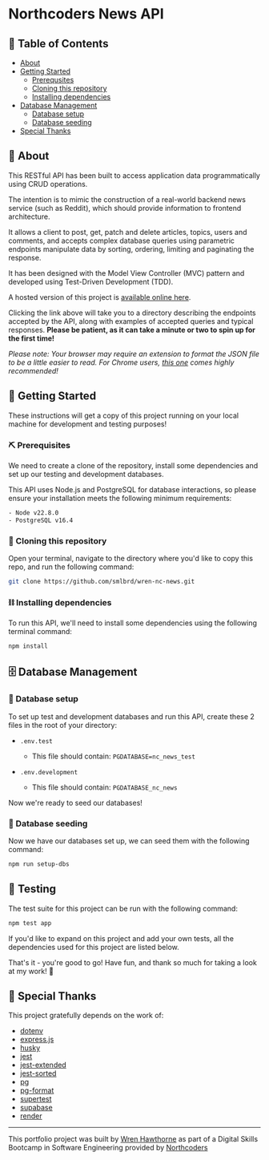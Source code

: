 # Northcoders News API

## 📖 Table of Contents

- [About](#about)
- [Getting Started](#getting-started)
  - [Prerequsites](#prerequisites)
  - [Cloning this repository](#cloning)
  - [Installing dependencies](#dependencies)
- [Database Management](#database-management)
  - [Database setup](#database-setup)
  - [Database seeding](#database-seeding)
- [Special Thanks](#special-thanks)

## 🦇 About <a name = "about"></a>

This RESTful API has been built to access application data programmatically using CRUD operations.

The intention is to mimic the construction of a real-world backend news service (such as Reddit), which should provide information to frontend architecture. 

It allows a client to post, get, patch and delete articles, topics, users and comments, and accepts complex database queries using parametric endpoints manipulate data by sorting, ordering, limiting and paginating the response.

It has been designed with the Model View Controller (MVC) pattern and developed using Test-Driven Development (TDD).

A hosted version of this project is [available online here](https://wren-nc-news.onrender.com/api).

Clicking the link above will take you to a directory describing the endpoints accepted by the API, along with examples of accepted queries and typical responses.
**Please be patient, as it can take a minute or two to spin up for the first time!**

_Please note: Your browser may require an extension to format the JSON file to be a little easier to read. For Chrome users, [this one](https://chromewebstore.google.com/detail/json-formatter/bcjindcccaagfpapjjmafapmmgkkhgoa?hl=en&pli=1) comes highly recommended!_

## 🚀 Getting Started <a name = "getting-started"></a>

These instructions will get a copy of this project running on your local machine for development and testing purposes!

### ⛏️ Prerequisites <a name = "prerequisites"></a>

We need to create a clone of the repository, install some dependencies and set up our testing and development databases.

This API uses Node.js and PostgreSQL for database interactions, so please ensure your installation meets the following minimum requirements:

```bash
- Node v22.8.0
- PostgreSQL v16.4
```

### 🐏 Cloning this repository <a name = "cloning"></a>

Open your terminal, navigate to the directory where you'd like to copy this repo, and run the following command:

```bash
git clone https://github.com/smlbrd/wren-nc-news.git
```

### ⛓️ Installing dependencies <a name = "dependencies"></a>

To run this API, we'll need to install some dependencies using the following terminal command:

```bash
npm install
```

## 🗄 Database Management <a name = "database-management"></a>

### 📂 Database setup <a name = "database-setup"></a>

To set up test and development databases and run this API, create these 2 files in the root of your directory:

- `.env.test`

  - This file should contain: `PGDATABASE=nc_news_test`

- `.env.development`
  - This file should contain: `PGDATABASE_nc_news`

Now we're ready to seed our databases!

### 🌱 Database seeding <a name = "database-seeding"></a>

Now we have our databases set up, we can seed them with the following command:

```bash
npm run setup-dbs
```

## 🧪 Testing <a name = "testing"></a>

The test suite for this project can be run with the following command:

```bash
npm test app
```

If you'd like to expand on this project and add your own tests, all the dependencies used for this project are listed below.

That's it - you're good to go! Have fun, and thank so much for taking a look at my work! 🙌

## 🎉 Special Thanks <a name = "special-thanks"></a>

This project gratefully depends on the work of:

- [dotenv](https://github.com/motdotla/dotenv#readme)
- [express.js](http://expressjs.com/)
- [husky](https://github.com/typicode/husky#readme)
- [jest](https://jestjs.io/)
- [jest-extended](https://github.com/jest-community/jest-extended)
- [jest-sorted](https://github.com/P-Copley/jest-sorted#readme)
- [pg](https://github.com/brianc/node-postgres)
- [pg-format](https://github.com/datalanche/node-pg-format)
- [supertest](github.com/ladjs/supertest#readme)
- [supabase](https://supabase.com/)
- [render](https://render.com/)

---

This portfolio project was built by [Wren Hawthorne](https://github.com/smlbrd) as part of a Digital Skills Bootcamp in Software Engineering provided by [Northcoders](https://northcoders.com/)
